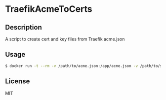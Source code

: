 # TraefikAcmeToCerts

## Description
A script to create cert and key files from Traefik acme.json

## Usage
``` bash
$ docker run -t --rm -v /path/to/acme.json:/app/acme.json -v /path/to/save/certs:/app/certs sushifu/TraefikAcmeToCerts
```

## License
MIT